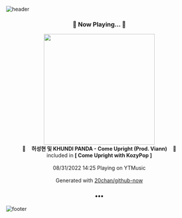 ![header](https://capsule-render.vercel.app/api?type=wave&height=170&section=header&text=Hi.%20I'm%20SHIFT&fontColor=090707&fontAlignX=45&fontAlignY=65&fontSize=100)

<h3 align="center">🎵 Now Playing... 🎵</h3>
<p align="center">
  <a href="https://music.youtube.com/watch?v=SIUmRTCyorc">
    <img width="300" src="https://lh3.googleusercontent.com/siGO9Te33vOmQzuol-UvTNv_v4a_M2K9sYaiCKW5lEwYZYtqPMJo-ff2KejqW3PNVdmaylqaysKNZPz3QQ">
  </a>
  <br>
  🎵&nbsp&nbsp&nbsp <b>허성현 및 KHUNDI PANDA - Come Upright (Prod. Viann)</b> &nbsp&nbsp&nbsp🎵
  <br>
  included in <b>[ Come Upright with KozyPop ]</b>
  
  <br />
  <br />
  08/31/2022 14:25 Playing on YTMusic
  <br />
  <br />
  Generated with <a href="https://github.com/20chan/github-now">20chan/github-now</a>
</p>

<h3 align="center">•••</h3>

![footer](https://capsule-render.vercel.app/api?type=wave&height=150&section=footer)
